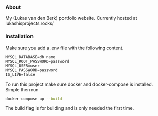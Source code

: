 ### About
My (Lukas van den Berk) portfolio website. Currently hosted at lukashisprojects.rocks/

### Installation 
Make sure you add a .env file with the following content.
```env
MYSQL_DATABASE=db_name
MYSQL_ROOT_PASSWORD=password
MYSQL_USER=user
MYSQL_PASSWORD=password
IS_LIVE=false
```
To run this project make sure docker and docker-compose is installed.
Simple then run
```bash
docker-compose up --build
```
The build flag is for building and is only needed the first time.
